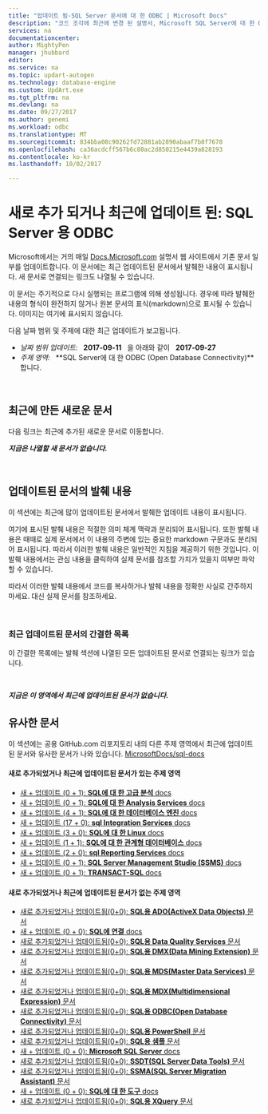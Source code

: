 ```yaml
---
title: "업데이트 됨-SQL Server 문서에 대 한 ODBC | Microsoft Docs"
description: "코드 조각에 최근에 변경 된 설명서, Microsoft SQL Server에 대 한 ODBC (Open Database Connectivity)에 대 한 업데이트 된 콘텐츠를 표시 합니다."
services: na
documentationcenter: 
author: MightyPen
manager: jhubbard
editor: 
ms.service: na
ms.topic: updart-autogen
ms.technology: database-engine
ms.custom: UpdArt.exe
ms.tgt_pltfrm: na
ms.devlang: na
ms.date: 09/27/2017
ms.author: genemi
ms.workload: odbc
ms.translationtype: MT
ms.sourcegitcommit: 834bba08c90262fd72881ab2890abaaf7b8f7678
ms.openlocfilehash: ca36acdcff567b6c80ac2d850215e4439a828193
ms.contentlocale: ko-kr
ms.lasthandoff: 10/02/2017

---
```

# <a name="new-and-recently-updated-odbc-for-sql-server"></a>새로 추가 되거나 최근에 업데이트 된: SQL Server 용 ODBC



Microsoft에서는 거의 매일 [Docs.Microsoft.com](http://docs.microsoft.com/) 설명서 웹 사이트에서 기존 문서 일부를 업데이트합니다. 이 문서에는 최근 업데이트된 문서에서 발췌한 내용이 표시됩니다. 새 문서로 연결되는 링크도 나열될 수 있습니다.

이 문서는 주기적으로 다시 실행되는 프로그램에 의해 생성됩니다. 경우에 따라 발췌한 내용의 형식이 완전하지 않거나 원본 문서의 표식(markdown)으로 표시될 수 있습니다. 이미지는 여기에 표시되지 않습니다.

다음 날짜 범위 및 주제에 대한 최근 업데이트가 보고됩니다.



- *날짜 범위 업데이트:* &nbsp; **2017-09-11** &nbsp; 을 아래와 같이 &nbsp; **2017-09-27**
- *주제 영역:* &nbsp; **SQL Server에 대 한 ODBC (Open Database Connectivity)**합니다.




&nbsp;

## <a name="new-articles-created-recently"></a>최근에 만든 새로운 문서

다음 링크는 최근에 추가된 새로운 문서로 이동합니다.


***지금은 나열할 새 문서가 없습니다.***



&nbsp;

## <a name="updated-articles-with-excerpts"></a>업데이트된 문서의 발췌 내용

이 섹션에는 최근에 많이 업데이트된 문서에서 발췌한 업데이트 내용이 표시됩니다.

여기에 표시된 발췌 내용은 적절한 의미 체계 맥락과 분리되어 표시됩니다. 또한 발췌 내용은 때때로 실제 문서에서 이 내용의 주변에 있는 중요한 markdown 구문과도 분리되어 표시됩니다. 따라서 이러한 발췌 내용은 일반적인 지침을 제공하기 위한 것입니다. 이 발췌 내용에서는 관심 내용을 클릭하여 실제 문서를 참조할 가치가 있을지 여부만 파악할 수 있습니다.

따라서 이러한 발췌 내용에서 코드를 복사하거나 발췌 내용을 정확한 사실로 간주하지 마세요. 대신 실제 문서를 참조하세요.





&nbsp;

<a name="compactupdatedlist"/>

### <a name="compact-list-of-articles-updated-recently"></a>최근 업데이트된 문서의 간결한 목록

이 간결한 목록에는 발췌 섹션에 나열된 모든 업데이트된 문서로 연결되는 링크가 있습니다.





&nbsp;

***지금은 이 영역에서 최근에 업데이트된 문서가 없습니다.***






## <a name="similar-articles"></a>유사한 문서

<!--  HOW TO:
    Refresh this file's line items with the latest 'Count-in-Similars*' content.
    Then run Run-533-*.BAT
-->

이 섹션에는 공용 GitHub.com 리포지토리 내의 다른 주제 영역에서 최근에 업데이트된 문서와 유사한 문서가 나와 있습니다. [MicrosoftDocs/sql-docs](https://github.com/MicrosoftDocs/sql-docs/)

#### <a name="subject-areas-which-do-have-new-or-recently-updated-articles"></a>새로 추가되었거나 최근에 업데이트된 문서가 있는 주제 영역

- [새 + 업데이트 (0 + 1): **SQL에 대 한 고급 분석** docs](../advanced-analytics/new-updated-advanced-analytics.md)
- [새 + 업데이트 (0 + 1): **SQL에 대 한 Analysis Services** docs](../analysis-services/new-updated-analysis-services.md)
- [새 + 업데이트 (4 + 1): **SQL에 대 한 데이터베이스 엔진** docs](../database-engine/new-updated-database-engine.md)
- [새 + 업데이트 (17 + 0): **sql Integration Services** docs](../integration-services/new-updated-integration-services.md)
- [새 + 업데이트 (3 + 0): **SQL에 대 한 Linux** docs](../linux/new-updated-linux.md)
- [새 + 업데이트 (1 + 1): **SQL에 대 한 관계형 데이터베이스** docs](../relational-databases/new-updated-relational-databases.md)
- [새 + 업데이트 (2 + 0): **sql Reporting Services** docs](../reporting-services/new-updated-reporting-services.md)
- [새 + 업데이트 (0 + 1): **SQL Server Management Studio (SSMS)** docs](../ssms/new-updated-ssms.md)
- [새 + 업데이트 (0 + 1): **TRANSACT-SQL** docs](../t-sql/new-updated-t-sql.md)

#### <a name="subject-areas-which-have-no-new-or-recently-updated-articles"></a>새로 추가되었거나 최근에 업데이트된 문서가 없는 주제 영역

- [새로 추가되었거나 업데이트됨(0+0): **SQL용 ADO(ActiveX Data Objects)** 문서](../ado/new-updated-ado.md)
- [새 + 업데이트 (0 + 0): **SQL에 연결** docs](../connect/new-updated-connect.md)
- [새로 추가되었거나 업데이트됨(0+0): **SQL용 Data Quality Services** 문서](../data-quality-services/new-updated-data-quality-services.md)
- [새로 추가되었거나 업데이트됨(0+0): **SQL용 DMX(Data Mining Extension)** 문서](../dmx/new-updated-dmx.md)
- [새로 추가되었거나 업데이트됨(0+0): **SQL용 MDS(Master Data Services)** 문서](../master-data-services/new-updated-master-data-services.md)
- [새로 추가되었거나 업데이트됨(0+0): **SQL용 MDX(Multidimensional Expression)** 문서](../mdx/new-updated-mdx.md)
- [새로 추가되었거나 업데이트됨(0+0): **SQL용 ODBC(Open Database Connectivity)** 문서](../odbc/new-updated-odbc.md)
- [새로 추가되었거나 업데이트됨(0+0): **SQL용 PowerShell** 문서](../powershell/new-updated-powershell.md)
- [새로 추가되었거나 업데이트됨(0+0): **SQL용 샘플** 문서](../sample/new-updated-sample.md)
- [새 + 업데이트 (0 + 0): **Microsoft SQL Server** docs](../sql-server/new-updated-sql-server.md)
- [새로 추가되었거나 업데이트됨(0+0): **SSDT(SQL Server Data Tools)** 문서](../ssdt/new-updated-ssdt.md)
- [새로 추가되었거나 업데이트됨(0+0): **SSMA(SQL Server Migration Assistant)** 문서](../ssma/new-updated-ssma.md)
- [새 + 업데이트 (0 + 0): **SQL에 대 한 도구** docs](../tools/new-updated-tools.md)
- [새로 추가되었거나 업데이트됨(0+0): **SQL용 XQuery** 문서](../xquery/new-updated-xquery.md)



